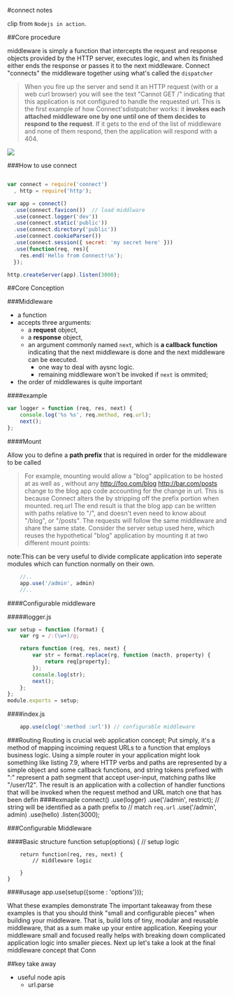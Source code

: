#connect notes

clip from `Nodejs in action`.

##Core procedure

 middleware is simply a function that intercepts the request and response objects provided by
the HTTP server, executes logic, and when its finished either ends the response or
passes  it  to  the  next  middleware.  Connect  "connects"  the  middleware  together
using what's called the `dispatcher`

>When you fire up the server and send it an HTTP request (with or a web curl browser) you will see the text "Cannot GET /" indicating that this application is not configured to handle the requested url. This is the first example of how Connect'sdistpatcher works: it __invokes each attached middleware one by one until one of them decides to respond to the request__. If it gets to the end of the list of middleware and none of them respond, then the application will respond with a 404.


![](https://19cac01f-a-62cb3a1a-s-sites.googlegroups.com/site/chengmuaksherlock/figures/lifecycle%20in%20connect.png?attachauth=ANoY7crl7uvrCCuePNB5F6tuC4JeK-freIPUU6ois_ix69_NJ8-N5O7BQRw7B9gmo6NH-17fd0WK2ZT66qMjTcIy4f4qsdWzjdipRCmmb3B97jd5iMSMx-gouCdL1LwyFvUvYIf8bc_r4_yjVwVf_d2cvpNjdlizFCEAEmO1c0m5Kj9hL6P8yHlFGbBf9GlQ_Uh-xKj9SyAZPTX90Pqsveh38Cd7_v3wf9WtkfZ0Wk04iGgvW4iq-DJmEKzm9dsQ6WYqGDwadq28&attredirects=0)



###How to use connect
```javascript

var connect = require('connect')
  , http = require('http');

var app = connect()
  .use(connect.favicon())  // load middlware
  .use(connect.logger('dev'))
  .use(connect.static('public'))
  .use(connect.directory('public'))
  .use(connect.cookieParser())
  .use(connect.session({ secret: 'my secret here' }))
  .use(function(req, res){
    res.end('Hello from Connect!\n');
  });

http.createServer(app).listen(3000);
```

##Core Conception

###Middleware
+ a function
+ accepts three arguments:
    - a __request__ object,
    - a __response__ object,
    - an argument commonly named `next`, which is __a callback function__ indicating that the next middleware is done and the next middleware can be executed.
        + one way to deal with aysnc logic.
        + remaining middleware won't be invoked if `next` is ommited;
+ the order of middlewares is quite important

####example

```javascript
var logger = function (req, res, next) {
    console.log('%s %s', req.method, req.url);
    next();
};
```

####Mount

Allow you to define a __path prefix__ that is required in order for the middleware to be called

>For  example,  mounting  would  allow  a  "blog"  application  to  be  hosted  at
as well as  , without any http://foo.com/blog http://bar.com/posts
change  to  the  blog  app  code  accounting  for  the  change  in  url.  This  is  because
Connect alters the  by stripping off the prefix portion when mounted. req.url
The end result is that the blog app can be written with paths relative to "/", and
doesn't even need to know about "/blog", or "/posts". The requests will follow the
same middleware and share the same state. Consider the server setup used here,
which reuses the hypothetical "blog" application by mounting it at two different
mount points:

note:This can be very useful to divide complicate application into seperate modules which can function normally on their own.

```js
    //..
    app.use('/admin', admin)
    //..
```
####Configurable middleware


#####logger.js
```javascript
var setup = function (format) {
    var rg = /:(\w+)/g;

    return function (req, res, next) {
        var str = format.replace(rg, function (macth, property) {
            return req[property];
        });
        console.log(str);
        next();
    };
};
module.exports = setup;
```
####index.js

```javascript
    app.use(clog(':method :url')) // configurable middleware
```





###Routing
Routing is crucial web application concept; Put simply, it's a method of mapping incoiming request URLs to a function that employs business logic.
Using a simple router in your application might look something like listing 7.9,
where HTTP verbs and paths are represented by a simple object and some callback
functions, and string tokens prefixed with ":" represent a path segment that accept
user-input,  matching  paths  like  "/user/12".  The  result  is  an  application  with  a
collection of handler functions that will be invoked when the request method and
URL match one that has been defin
####exmaple
    connect()
     .use(logger)
     .use('/admin', restrict); // string will be identified as a path prefix to
                               // match `req.url`
     .use('/admin', admin)
     .use(hello)
     .listen(3000);

###Configurable Middleware

####Basic structure
    function setup(options) {
        // setup logic

        return function(req, res, next) {
            // middleware logic

        }
    }
####usage
    app.use(setup({some : 'options'}));

What these examples demonstrate
The  important  takeaway  from  these  examples  is  that  you  should
think  "small  and  configurable  pieces"  when  building  your
middleware.  That  is,  build  lots  of  tiny,  modular  and  reusable
middleware,  that  as  a  sum  make  up  your  entire  application.
Keeping  your  middleware  small  and  focused  really  helps  with
breaking down complicated application logic into smaller pieces.
Next up let's take a look at the final middleware concept that Conn

##key take away
+ useful node apis
    + url.parse
